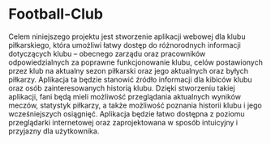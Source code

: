 # Football-Club
Celem niniejszego projektu jest stworzenie aplikacji webowej dla klubu piłkarskiego, która umożliwi łatwy dostęp do różnorodnych informacji dotyczących klubu – obecnego zarządu oraz pracowników odpowiedzialnych za poprawne funkcjonowanie klubu, celów postawionych przez klub na aktualny sezon piłkarski oraz jego aktualnych oraz byłych piłkarzy.
Aplikacja ta będzie stanowić źródło informacji dla kibiców klubu oraz osób zainteresowanych historią klubu. Dzięki stworzeniu takiej aplikacji, fani będą mieli możliwość przeglądania aktualnych wyników meczów, statystyk piłkarzy, a także możliwość poznania historii klubu i jego wcześniejszych osiągnięć. Aplikacja będzie łatwo dostępna z poziomu przeglądarki internetowej oraz zaprojektowana w sposób intuicyjny i przyjazny dla użytkownika.
